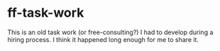 # ff-task-work

This is an old task work (or free-consulting?) I had to develop during a hiring process. I think it happened long enough for me to share it.
